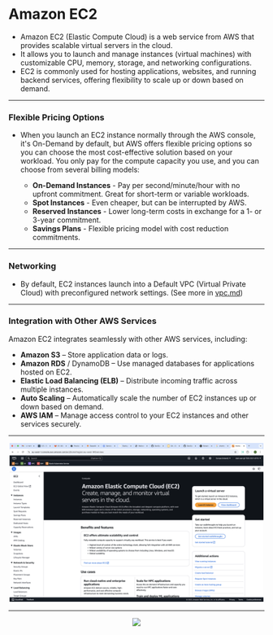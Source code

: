 <!-- omit in toc -->
# Amazon EC2

* Amazon EC2 (Elastic Compute Cloud) is a web service from AWS that provides scalable virtual servers
in the cloud. 
* It allows you to launch and manage instances (virtual machines) with customizable CPU, memory,
storage, and networking configurations. 
* EC2 is commonly used for hosting applications, websites, and running backend services, 
offering flexibility to scale up or down based on demand. 
---


### Flexible Pricing Options

* When you launch an EC2 instance normally through the AWS console, it's On-Demand by default, but AWS offers flexible pricing options so you can choose the most cost-effective solution based on your workload.
You only pay for the compute capacity you use, and you can choose from several billing models:

  - **On-Demand Instances** - Pay per second/minute/hour with no        upfront commitment. Great for short-term or variable workloads.
  - **Spot Instances** - Even cheaper, but can be interrupted by AWS.
  - **Reserved Instances** - Lower long-term costs in exchange for a 1- or 3-year commitment.
  - **Savings Plans** - Flexible pricing model with cost reduction commitments.

---

### Networking 

* By default, EC2 instances launch into a Default VPC (Virtual Private Cloud) with preconfigured network settings.
(See more in [vpc.md](./vpc.md))

---
### Integration with Other AWS Services

Amazon EC2 integrates seamlessly with other AWS services, including:

  - **Amazon S3** – Store application data or logs.
  - **Amazon RDS** / DynamoDB – Use managed databases for applications hosted on EC2.
  - **Elastic Load Balancing (ELB)** – Distribute incoming traffic across multiple instances.
  - **Auto Scaling** – Automatically scale the number of EC2 instances up or down based on demand.
  - **AWS IAM** – Manage access control to your EC2 instances and other services securely.
  
---


<div align="center">
  <img src="/resources/images/ec2.png" width="500">
</div>


---
<!--NAVIGATION_START -->
<div style="text-align: center">

[![](https://img.shields.io/badge/Next-02--ec2--components.md-197935?style=for-the-badge&labelColor=red&width=300)](./ec2-components.md)</div>
